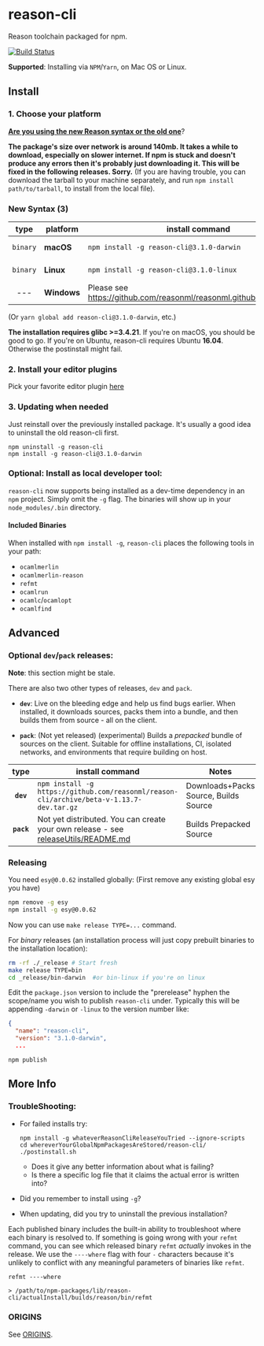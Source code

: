 # reason-cli
Reason toolchain packaged for npm.

[![Build Status](https://travis-ci.org/reasonml/reason-cli.svg?branch=master)](https://travis-ci.org/reasonml/reason-cli)

**Supported**: Installing via `NPM`/`Yarn`, on Mac OS or Linux.

## Install

### 1. Choose your platform

**[Are you using the new Reason syntax or the old one](https://twitter.com/reasonml/status/924043510977740800)**?

**The package's size over network is around 140mb. It takes a while to download,
especially on slower internet. If npm is stuck and doesn't produce any
errors then it's probably just downloading it. This will be fixed in the
following releases. Sorry.** (If you are having trouble, you can download the tarball to your machine separately, and run `npm install path/to/tarball`, to install from the local file).

### New Syntax (3)

| type     | platform  | install command                          | Notes             |
|:--------:|-----------|------------------------------------------|-------------------|
| `binary` | **macOS** | `npm install -g reason-cli@3.1.0-darwin` | Installs Binaries |
| `binary` | **Linux** | `npm install -g reason-cli@3.1.0-linux`  | Installs Binaries |
| ---      |**Windows**| Please see https://github.com/reasonml/reasonml.github.io/issues/195

(Or `yarn global add reason-cli@3.1.0-darwin`, etc.)

**The installation requires glibc >=3.4.21**. If you're on macOS, you should be good to go. If you're on Ubuntu, reason-cli requires Ubuntu **16.04**. Otherwise the postinstall might fail.

### 2. Install your editor plugins

Pick your favorite editor plugin [here](https://reasonml.github.io/guide/editor-tools/editors-plugins#officially-supported-editors)

### 3. Updating when needed

Just reinstall over the previously installed package. It's usually a good idea
to uninstall the old reason-cli first.

```
npm uninstall -g reason-cli
npm install -g reason-cli@3.1.0-darwin
```

### Optional: Install as local developer tool:
`reason-cli` now supports being installed as a dev-time dependency in an `npm`
project. Simply omit the `-g` flag. The binaries will show up in your
`node_modules/.bin` directory.

#### Included Binaries

When installed with `npm install -g`, `reason-cli` places the following tools
in your path:

- `ocamlmerlin`
- `ocamlmerlin-reason`
- `refmt`
- `ocamlrun`
- `ocamlc`/`ocamlopt`
- `ocamlfind`

## Advanced

### Optional `dev`/`pack` releases:

**Note**: this section might be stale.

There are also two other types of releases, `dev` and `pack`.

- **`dev`**: Live on the bleeding edge and help us find bugs earlier. When
  installed, it downloads sources, packs them into a bundle, and then builds
  them from source - all on the client.

- **`pack`**: (Not yet released) (experimental) Builds a *prepacked* bundle of
  sources on the client. Suitable for offline installations, CI, isolated
  networks, and environments that require building on host.

| type | install command                                                                   | Notes   |
|:----:|-----------------------------------------------------------------------------------|---------|
| **`dev`** | `npm install -g https://github.com/reasonml/reason-cli/archive/beta-v-1.13.7-dev.tar.gz`    | Downloads+Packs Source, Builds Source |
| **`pack`** | Not yet distributed. You can create your own release - see [releaseUtils/README.md](./releaseUtils/README.md)  | Builds Prepacked Source |



### Releasing

You need `esy@0.0.62` installed globally: (First remove any existing global esy you have)

```sh
npm remove -g esy
npm install -g esy@0.0.62
```

Now you can use `make release TYPE=...` command.

For *binary* releases (an installation process will just copy prebuilt binaries
to the installation location):

```sh
rm -rf ./_release # Start fresh
make release TYPE=bin
cd _release/bin-darwin  #or bin-linux if you're on linux
```

Edit the `package.json` version to include the "prerelease" hyphen the
scope/name you wish to publish `reason-cli` under.  Typically this will be
appending `-darwin` or `-linux` to the version number like:

```json
{
  "name": "reason-cli",
  "version": "3.1.0-darwin",
  ...
```

```
npm publish
```


## More Info


### TroubleShooting:

- For failed installs try:

      npm install -g whateverReasonCliReleaseYouTried --ignore-scripts
      cd whereverYourGlobalNpmPackagesAreStored/reason-cli/
      ./postinstall.sh

  - Does it give any better information about what is failing?
  - Is there a specific log file that it claims the actual error is written into?

- Did you remember to install using `-g`?
- When updating, did you try to uninstall the previous installation?

Each published binary includes the built-in ability to troubleshoot where each
binary is resolved to.  If something is going wrong with your `refmt` command,
you can see which released binary `refmt` *actually* invokes in the release. We
use the `----where` flag with four `-` characters because it's unlikely to
conflict with any meaningful parameters of binaries like `refmt`.

```
refmt ----where

> /path/to/npm-packages/lib/reason-cli/actualInstall/builds/reason/bin/refmt

```

### ORIGINS

See [ORIGINS](./ORIGINS.md).



